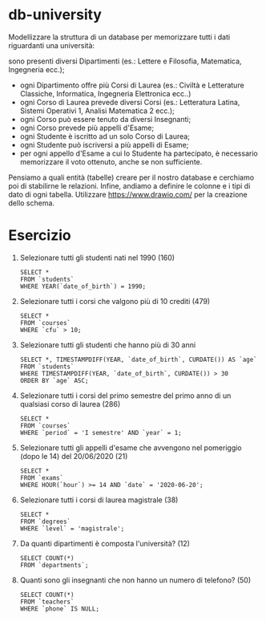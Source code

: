 # db-university

Modellizzare la struttura di un database per memorizzare tutti i dati riguardanti una università:

sono presenti diversi Dipartimenti (es.: Lettere e Filosofia, Matematica, Ingegneria ecc.);

- ogni Dipartimento offre più Corsi di Laurea (es.: Civiltà e Letterature Classiche, Informatica, Ingegneria Elettronica
  ecc..)
- ogni Corso di Laurea prevede diversi Corsi (es.: Letteratura Latina, Sistemi Operativi 1, Analisi Matematica 2 ecc.);
- ogni Corso può essere tenuto da diversi Insegnanti;
- ogni Corso prevede più appelli d'Esame;
- ogni Studente è iscritto ad un solo Corso di Laurea;
- ogni Studente può iscriversi a più appelli di Esame;
- per ogni appello d'Esame a cui lo Studente ha partecipato, è necessario memorizzare il voto ottenuto, anche se non
  sufficiente.

Pensiamo a quali entità (tabelle) creare per il nostro database e cerchiamo poi di stabilirne le relazioni. Infine,
andiamo a definire le colonne e i tipi di dato di ogni tabella.
Utilizzare https://www.drawio.com/ per la creazione dello schema.

# Esercizio

1. Selezionare tutti gli studenti nati nel 1990 (160)
   ```
   SELECT *
   FROM `students`
   WHERE YEAR(`date_of_birth`) = 1990;
   ```
2. Selezionare tutti i corsi che valgono più di 10 crediti (479)
   ```
   SELECT *
   FROM `courses`
   WHERE `cfu` > 10;
   ```
3. Selezionare tutti gli studenti che hanno più di 30 anni

    ```
    SELECT *, TIMESTAMPDIFF(YEAR, `date_of_birth`, CURDATE()) AS `age`
    FROM `students`
    WHERE TIMESTAMPDIFF(YEAR, `date_of_birth`, CURDATE()) > 30
    ORDER BY `age` ASC;
    ```
4. Selezionare tutti i corsi del primo semestre del primo anno di un qualsiasi corso di
   laurea (286)

    ```
    SELECT *
    FROM `courses`
    WHERE `period` = 'I semestre' AND `year` = 1;
    ```
5. Selezionare tutti gli appelli d'esame che avvengono nel pomeriggio (dopo le 14) del
   20/06/2020 (21)

    ```
    SELECT *
    FROM `exams`
    WHERE HOUR(`hour`) >= 14 AND `date` = '2020-06-20';
    ```
6. Selezionare tutti i corsi di laurea magistrale (38)
    ```
    SELECT *
    FROM `degrees`
    WHERE `level` = 'magistrale';
    ```
7. Da quanti dipartimenti è composta l'università? (12)

    ```
    SELECT COUNT(*)
    FROM `departments`;
    ```
8. Quanti sono gli insegnanti che non hanno un numero di telefono? (50)

   ```
   SELECT COUNT(*)
   FROM `teachers`
   WHERE `phone` IS NULL;
   ```